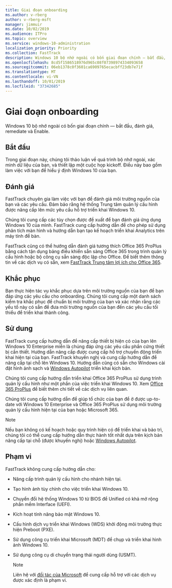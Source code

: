 ```yaml
---
title: Giai đoạn onboarding
ms.author: v-rberg
author: v-rberg-msft
manager: jimmuir
ms.date: 10/02/2019
ms.audience: ITPro
ms.topic: overview
ms.service: windows-10-administration
localization_priority: Priority
ms.collection: FastTrack
description: Windows 10 bộ nhớ ngoài có bốn giai đoạn chính — bắt đầu, đánh giá, remediate và Enable.
ms.openlocfilehash: 8cd5f1586518976d965c08f07398974334093658
ms.sourcegitcommit: 06eb1378c0f3601ca6909765ecacbff23db7e71f
ms.translationtype: MT
ms.contentlocale: vi-VN
ms.lasthandoff: 10/01/2019
ms.locfileid: "37342685"
---
```

# <a name="onboarding-phases"></a>Giai đoạn onboarding

Windows 10 bộ nhớ ngoài có bốn giai đoạn chính — bắt đầu, đánh giá, remediate và Enable.

## <a name="initiate"></a>Bắt đầu

Trong giai đoạn này, chúng tôi thảo luận về quá trình bộ nhớ ngoài, xác minh dữ liệu của bạn, và thiết lập một cuộc họp kickoff. Điều này bao gồm làm việc với bạn để hiểu ý định Windows 10 của bạn.

## <a name="assess"></a>Đánh giá

FastTrack chuyên gia làm việc với bạn để đánh giá môi trường nguồn của bạn và các yêu cầu. Đảm bảo rằng hệ thống Trung tâm quản lý cấu hình được nâng cấp lên mức yêu cầu hỗ trợ triển khai Windows 10. 

Chúng tôi cung cấp các tùy chọn được đề xuất để bạn đánh giá ứng dụng Windows 10 của mình. FastTrack cung cấp hướng dẫn để cho phép sử dụng phân tích màn hình và hướng dẫn bạn tạo kế hoạch triển khai Analytics trên máy tính để bàn.

FastTrack cũng có thể hướng dẫn đánh giá tương thích Office 365 ProPlus bằng cách tận dụng bảng điều khiển sẵn sàng Office 365 trong trình quản lý cấu hình hoặc bộ công cụ sẵn sàng độc lập cho Office. Để biết thêm thông tin về các dịch vụ có sẵn, xem [FastTrack Trung tâm lợi ích cho Office 365](O365-fasttrack-benefit-for-office-365.md). 

## <a name="remediate"></a>Khắc phục

Bạn thực hiện tác vụ khắc phục dựa trên môi trường nguồn của bạn để bạn đáp ứng các yêu cầu cho onboarding. Chúng tôi cung cấp một danh sách kiểm tra khắc phục để chuẩn bị môi trường của bạn và xác nhận rằng các yếu tố này có sẵn để đưa môi trường nguồn của bạn đến các yêu cầu tối thiểu để triển khai thành công. 

## <a name="enable"></a>Sử dung

FastTrack cung cấp hướng dẫn để nâng cấp thiết bị hiện có của bạn lên Windows 10 Enterprise miễn là chúng đáp ứng các yêu cầu phần cứng thiết bị cần thiết. Hướng dẫn nâng cấp được cung cấp hỗ trợ chuyển động triển khai hiện tại của bạn. FastTrack khuyến nghị và cung cấp hướng dẫn để nâng cấp tại chỗ lên Windows 10. Hướng dẫn cũng có sẵn cho Windows cài đặt hình ảnh sạch và [Windows Autopilot](EMS-onboarding-phases.md#windows-autopilot) triển khai kịch bản. 

Chúng tôi cung cấp hướng dẫn triển khai Office 365 ProPlus sử dụng trình quản lý cấu hình như một phần của việc triển khai Windows 10. Xem [Office 365 ProPlus](O365-onboarding-and-migration.md#office-365-proplus) để biết thêm chi tiết về các dịch vụ liên quan.

Chúng tôi cung cấp hướng dẫn để giúp tổ chức của bạn để ở được up-to-date với Windows 10 Enterprise và Office 365 ProPlus sử dụng môi trường quản lý cấu hình hiện tại của bạn hoặc Microsoft 365.

> [!NOTE]
> Nếu bạn không có kế hoạch hoặc quy trình hiện có để triển khai và bảo trì, chúng tôi có thể cung cấp hướng dẫn thực hành tốt nhất dựa trên kịch bản nâng cấp tại chỗ (được khuyến nghị) hoặc [Windows Autopilot](EMS-onboarding-phases.md#windows-autopilot).

## <a name="out-of-scope"></a>Phạm vi

FastTrack không cung cấp hướng dẫn cho:

- Nâng cấp trình quản lý cấu hình cho nhánh hiện tại.
- Tạo hình ảnh tùy chỉnh cho việc triển khai Windows 10.
- Chuyển đổi hệ thống Windows 10 từ BIOS để Unified có khả mở rộng phần mềm Interface (UEFI).
- Kích hoạt tính năng bảo mật Windows 10. 
- Cấu hình dịch vụ triển khai Windows (WDS) khởi động môi trường thực hiện Preboot (PXE).
- Sử dụng công cụ triển khai Microsoft (MDT) để chụp và triển khai hình ảnh Windows 10.
- Sử dụng công cụ di chuyển trạng thái người dùng (USMT).

  > [!NOTE]
  > Liên hệ với [đối tác của Microsoft](https://go.microsoft.com/fwlink/?linkid=2080150) để cung cấp hỗ trợ với các dịch vụ được xác định là phạm vi.

 